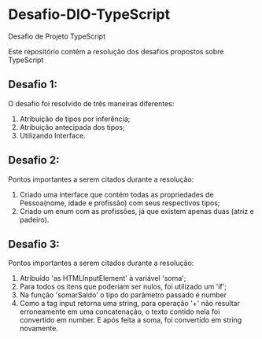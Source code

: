# Desafio-DIO-TypeScript
Desafio de Projeto TypeScript

Este repositório contém a resolução dos desafios propostos sobre TypeScript

## Desafio 1:
O desafio foi resolvido de três maneiras diferentes:
1. Atribuição de tipos por inferência;
2. Atribuição antecipada dos tipos;
3. Utilizando Interface.

## Desafio 2:
Pontos importantes a serem citados durante a resolução:
1. Criado uma interface que contém todas as propriedades de Pessoa(nome, idade e profissão) com seus respectivos tipos;
2. Criado um enum com as profissões, já que existem apenas duas (atriz e padeiro).

## Desafio 3:
Pontos importantes a serem citados durante a resolução:
1. Atribuído 'as HTMLInputElement' à variável 'soma';
2. Para todos os itens que poderiam ser nulos, foi utilizado um 'if';
3. Na função 'somarSaldo' o tipo do parâmetro passado é number
4. Como a tag input retorna uma string, para operação '+' não resultar erroneamente em uma concatenação, o texto contido nela foi convertido em number. E após feita a soma, foi convertido em string novamente.

